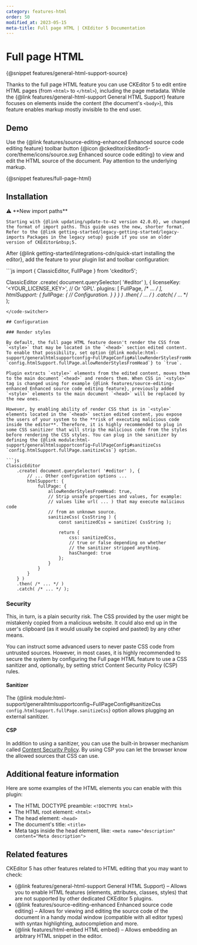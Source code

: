 ```yaml
---
category: features-html
order: 50
modified_at: 2023-05-15
meta-title: Full page HTML | CKEditor 5 Documentation
---
```


# Full page HTML

{@snippet features/general-html-support-source}

Thanks to the full page HTML feature you can use CKEditor&nbsp;5 to edit entire HTML pages (from `<html>` to `</html>`), including the page metadata. While the {@link features/general-html-support General HTML Support} feature focuses on elements inside the content (the document's `<body>`), this feature enables markup mostly invisible to the end user.

## Demo

Use the {@link features/source-editing-enhanced Enhanced source code editing feature} toolbar button {@icon @ckeditor/ckeditor5-core/theme/icons/source.svg Enhanced source code editing} to view and edit the HTML source of the document. Pay attention to the underlying markup.

{@snippet features/full-page-html}

## Installation

<info-box info>
	⚠️ **New import paths**

	Starting with {@link updating/update-to-42 version 42.0.0}, we changed the format of import paths. This guide uses the new, shorter format. Refer to the {@link getting-started/legacy-getting-started/legacy-imports Packages in the legacy setup} guide if you use an older version of CKEditor&nbsp;5.
</info-box>

After {@link getting-started/integrations-cdn/quick-start installing the editor}, add the feature to your plugin list and toolbar configuration:

<code-switcher>
```js
import { ClassicEditor, FullPage } from 'ckeditor5';

ClassicEditor
	.create( document.querySelector( '#editor' ), {
		licenseKey: '<YOUR_LICENSE_KEY>', // Or 'GPL'.
		plugins: [ FullPage, /* ... */ ],
		htmlSupport: {
			fullPage: {
				// Configuration.
			}
		}
	} )
	.then( /* ... */ )
	.catch( /* ... */ );
```
</code-switcher>

## Configuration

### Render styles

By default, the full page HTML feature doesn't render the CSS from `<style>` that may be located in the `<head>` section edited content. To enable that possibility, set option {@link module:html-support/generalhtmlsupportconfig~FullPageConfig#allowRenderStylesFromHead `config.htmlSupport.fullPage.allowRenderStylesFromHead`} to `true`.

Plugin extracts `<style>` elements from the edited content, moves them to the main document `<head>` and renders them. When CSS in `<style>` tag is changed using for example {@link features/source-editing-enhanced Enhanced source code editing feature}, previously added `<style>` elements to the main document `<head>` will be replaced by the new ones.

However, by enabling ability of render CSS that is in `<style>` elements located in the `<head>` section edited content, you expose the users of your system to the **risk of executing malicious code inside the editor**. Therefore, it is highly recommended to plug in some CSS sanitizer that will strip the malicious code from the styles before rendering the CSS styles. You can plug in the sanitizer by defining the {@link module:html-support/generalhtmlsupportconfig~FullPageConfig#sanitizeCss `config.htmlSupport.fullPage.sanitizeCss`} option.

```js
ClassicEditor
	.create( document.querySelector( '#editor' ), {
		// ... Other configuration options ...
		htmlSupport: {
			fullPage: {
				allowRenderStylesFromHead: true,
				// Strip unsafe properties and values, for example:
				// values like url( ... ) that may execute malicious code
				// from an unknown source.
				sanitizeCss( CssString ) {
					const sanitizedCss = sanitize( CssString );

					return {
						css: sanitizedCss,
						// true or false depending on whether
						// the sanitizer stripped anything.
						hasChanged: true
					};
				}
			}
		}
	} )
	.then( /* ... */ )
	.catch( /* ... */ );
```

### Security

This, in turn, is a plain security risk. The CSS provided by the user might be mistakenly copied from a malicious website. It could also end up in the user's clipboard (as it would usually be copied and pasted) by any other means.

You can instruct some advanced users to never paste CSS code from untrusted sources. However, in most cases, it is highly recommended to secure the system by configuring the Full page HTML feature to use a CSS sanitizer and, optionally, by setting strict Content Security Policy (CSP) rules.

#### Sanitizer

The {@link module:html-support/generalhtmlsupportconfig~FullPageConfig#sanitizeCss `config.htmlSupport.fullPage.sanitizeCss`} option allows plugging an external sanitizer.

#### CSP

In addition to using a sanitizer, you can use the built-in browser mechanism called [Content Security Policy](https://developer.mozilla.org/en-US/docs/Web/HTTP/CSP). By using CSP you can let the browser know the allowed sources that CSS can use.

## Additional feature information

Here are some examples of the HTML elements you can enable with this plugin:

* The HTML DOCTYPE preamble: `<!DOCTYPE html>`
* The HTML root element: `<html>`
* The head element: `<head>`
* The document's title: `<title>`
* Meta tags inside the head element, like: `<meta name="description" content="Meta description">`

## Related features

CKEditor&nbsp;5 has other features related to HTML editing that you may want to check:

* {@link features/general-html-support General HTML Support} &ndash; Allows you to enable HTML features (elements, attributes, classes, styles) that are not supported by other dedicated CKEditor&nbsp;5 plugins.
* {@link features/source-editing-enhanced Enhanced source code editing} &ndash; Allows for viewing and editing the source code of the document in a handy modal window (compatible with all editor types) with syntax highlighting, autocompletion and more.
* {@link features/html-embed HTML embed} &ndash; Allows embedding an arbitrary HTML snippet in the editor.

